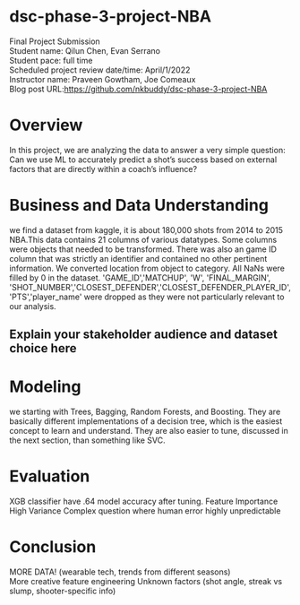 # dsc-phase-3-project-NBA
Final Project Submission<br>
Student name: Qilun Chen, Evan Serrano<br>
Student pace: full time<br>
Scheduled project review date/time: April/1/2022<br>
Instructor name: Praveen Gowtham, Joe Comeaux<br>
Blog post URL:https://github.com/nkbuddy/dsc-phase-3-project-NBA<br>

# Overview
In this project, we are analyzing the data to answer a very simple question: Can we use ML to accurately predict a shot’s success based on external factors that are directly within a coach’s influence?

# Business and Data Understanding
we find a dataset from kaggle, it is about 180,000 shots from 2014 to 2015 NBA.This data contains 21 columns of various datatypes. Some columns were objects that needed to be transformed. There was also an game ID column that was strictly an identifier and contained no other pertinent information. We converted location from object to category. All NaNs were filled by 0 in the dataset.  'GAME_ID','MATCHUP', 'W', 'FINAL_MARGIN', 'SHOT_NUMBER','CLOSEST_DEFENDER','CLOSEST_DEFENDER_PLAYER_ID','PTS','player_name' were dropped as they were not particularly relevant to our analysis. 

## Explain your stakeholder audience and dataset choice here

# Modeling
we starting with Trees, Bagging, Random Forests, and Boosting. They are basically different implementations of a decision tree, which is the easiest concept to learn and understand. They are also easier to tune, discussed in the next section, than something like SVC.

# Evaluation
XGB classifier have .64 model accuracy after tuning.
Feature Importance
High Variance
Complex question where human error highly unpredictable 

# Conclusion
MORE DATA! (wearable tech, trends from different seasons)  
More creative feature engineering
Unknown factors (shot angle, streak vs slump, shooter-specific info)
